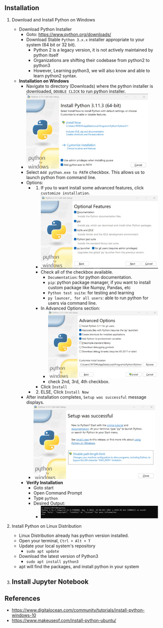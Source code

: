 ## Installation

1. Download and Install Python on Windows
    - Download Python Installer
        - Goto: https://www.python.org/downloads/
        - Download Stable `Python 3.x.x` installer appropriate to your system (64 bit or 32 bit).
            - Python 2 is a legacy version, it is not actively maintained by python itself
            - Organizations are shifting their codebase from python2 to python3
            - However, Learning python3, we will also know and able to learn python2 syntax.
    - **Installation on Windows**
        - Navigate to directory (Downloads) where the python installer is downloaded, `DOUBLE CLICK` to run python installer.
        - <img src='images/1.jpg' width=400>
        - Select `Add python.exe to PATH` checkbox. This allows us to launch python from command line.
        - Options:
            - 1. If you to want install some advanced features, click `customize installation`.  
                - <img src='images/2.jpg' width=400>
                - Check all of the checkbox available.
                    - `Documentation`: for python documentation.
                    - `pip`: python package manager, if you want to install custom package like Numpy, Pandas, etc
                    - `Python test suite`: for testing and learning
                    - `py launcer, for all users`: able to run python for users via command line.
                - In Advanced Options section:
                    - <img src='images/3.jpg' width=400>
                    - check 2nd, 3rd, 4th checkbox.  
                - Click `Install`

            - 2. ELSE, Click `Install Now`
        - After installation completes, `Setup was successful` message displays.
            - <img src='images/4.jpg' width=400>
        - **Verify Installation**
            - Goto start
            - Open Command Prompt
            - Type `python`
            - Desired Output:
                - <img src='images/5.jpg' width=400>


2. Install Python on Linux Distribution
    - Linux Distribution already has python version installed.
    - Open your terminal, `Ctrl + Alt + T`
    - Update your local system's repository
        - `sudo apt update`
    - Download the latest version of Python3
        - `sudo apt install python3`
    - apt will find the packages, and install python in your system

2. Install Jupyter Notebook
    - 


## References
- https://www.digitalocean.com/community/tutorials/install-python-windows-10
- https://www.makeuseof.com/install-python-ubuntu/
